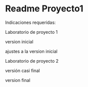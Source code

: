 
# Readme Proyecto1

Indicaciones requeridas:

Laboratorio de proyecto 1

version inicial

ajustes a la version inicial

Laboratorio de proyecto 2

versión casi final

version final

